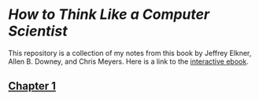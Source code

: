 # _How to Think Like a Computer Scientist_

This repository is a collection of my notes from this book by Jeffrey Elkner, Allen B. Downey, and Chris Meyers. Here is a link to the [interactive ebook](https://runestone.academy/ns/books/published/thinkcspy/index.html).


## [Chapter 1](https://github.com/cypherlux/think-like-a-computer-scientist/blob/main/chapter_1.md)


